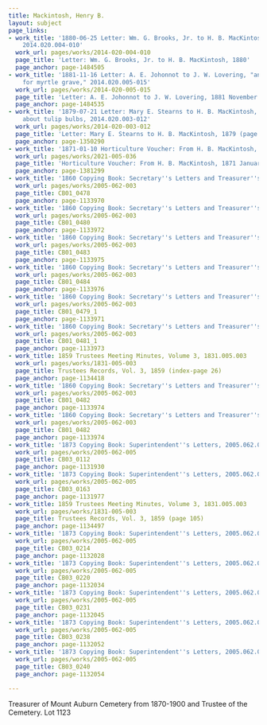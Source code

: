 ```yaml
---
title: Mackintosh, Henry B.
layout: subject
page_links:
- work_title: '1880-06-25 Letter: Wm. G. Brooks, Jr. to H. B. MacKintosh, "bank letterhead",
    2014.020.004-010'
  work_url: pages/works/2014-020-004-010
  page_title: 'Letter: Wm. G. Brooks, Jr. to H. B. MacKintosh, 1880'
  page_anchor: page-1484505
- work_title: '1881-11-16 Letter: A. E. Johonnot to J. W. Lovering, "annual charge
    for myrtle grave," 2014.020.005-015'
  work_url: pages/works/2014-020-005-015
  page_title: 'Letter: A. E. Johonnot to J. W. Lovering, 1881 November 16'
  page_anchor: page-1484535
- work_title: '1879-07-21 Letter: Mary E. Stearns to H. B. MacKintosh, "bitter complaint"
    about tulip bulbs, 2014.020.003-012'
  work_url: pages/works/2014-020-003-012
  page_title: 'Letter: Mary E. Stearns to H. B. MacKintosh, 1879 (page 1)'
  page_anchor: page-1350290
- work_title: '1871-01-10 Horticulture Voucher: From H. B. MacKintosh, 2021.005.036   '
  work_url: pages/works/2021-005-036
  page_title: 'Horticulture Voucher: From H. B. MacKintosh, 1871 January 10 (recto)'
  page_anchor: page-1381299
- work_title: '1860 Copying Book: Secretary''s Letters and Treasurer''s Letters, 2005.062.003  '
  work_url: pages/works/2005-062-003
  page_title: CB01_0478
  page_anchor: page-1133970
- work_title: '1860 Copying Book: Secretary''s Letters and Treasurer''s Letters, 2005.062.003  '
  work_url: pages/works/2005-062-003
  page_title: CB01_0480
  page_anchor: page-1133972
- work_title: '1860 Copying Book: Secretary''s Letters and Treasurer''s Letters, 2005.062.003  '
  work_url: pages/works/2005-062-003
  page_title: CB01_0483
  page_anchor: page-1133975
- work_title: '1860 Copying Book: Secretary''s Letters and Treasurer''s Letters, 2005.062.003  '
  work_url: pages/works/2005-062-003
  page_title: CB01_0484
  page_anchor: page-1133976
- work_title: '1860 Copying Book: Secretary''s Letters and Treasurer''s Letters, 2005.062.003  '
  work_url: pages/works/2005-062-003
  page_title: CB01_0479_1
  page_anchor: page-1133971
- work_title: '1860 Copying Book: Secretary''s Letters and Treasurer''s Letters, 2005.062.003  '
  work_url: pages/works/2005-062-003
  page_title: CB01_0481_1
  page_anchor: page-1133973
- work_title: 1859 Trustees Meeting Minutes, Volume 3, 1831.005.003
  work_url: pages/works/1831-005-003
  page_title: Trustees Records, Vol. 3, 1859 (index-page 26)
  page_anchor: page-1134418
- work_title: '1860 Copying Book: Secretary''s Letters and Treasurer''s Letters, 2005.062.003  '
  work_url: pages/works/2005-062-003
  page_title: CB01_0482
  page_anchor: page-1133974
- work_title: '1860 Copying Book: Secretary''s Letters and Treasurer''s Letters, 2005.062.003  '
  work_url: pages/works/2005-062-003
  page_title: CB01_0482
  page_anchor: page-1133974
- work_title: '1873 Copying Book: Superintendent''s Letters, 2005.062.005'
  work_url: pages/works/2005-062-005
  page_title: CB03_0112
  page_anchor: page-1131930
- work_title: '1873 Copying Book: Superintendent''s Letters, 2005.062.005'
  work_url: pages/works/2005-062-005
  page_title: CB03_0163
  page_anchor: page-1131977
- work_title: 1859 Trustees Meeting Minutes, Volume 3, 1831.005.003
  work_url: pages/works/1831-005-003
  page_title: Trustees Records, Vol. 3, 1859 (page 105)
  page_anchor: page-1134497
- work_title: '1873 Copying Book: Superintendent''s Letters, 2005.062.005'
  work_url: pages/works/2005-062-005
  page_title: CB03_0214
  page_anchor: page-1132028
- work_title: '1873 Copying Book: Superintendent''s Letters, 2005.062.005'
  work_url: pages/works/2005-062-005
  page_title: CB03_0220
  page_anchor: page-1132034
- work_title: '1873 Copying Book: Superintendent''s Letters, 2005.062.005'
  work_url: pages/works/2005-062-005
  page_title: CB03_0231
  page_anchor: page-1132045
- work_title: '1873 Copying Book: Superintendent''s Letters, 2005.062.005'
  work_url: pages/works/2005-062-005
  page_title: CB03_0238
  page_anchor: page-1132052
- work_title: '1873 Copying Book: Superintendent''s Letters, 2005.062.005'
  work_url: pages/works/2005-062-005
  page_title: CB03_0240
  page_anchor: page-1132054

---
```

<p>Treasurer of Mount Auburn Cemetery from 1870-1900 and Trustee of the Cemetery. Lot 1123</p>